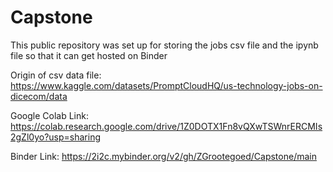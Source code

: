 # Capstone
This public repository was set up for storing the jobs csv file and the ipynb file so that it can get hosted on Binder

Origin of csv data file:
https://www.kaggle.com/datasets/PromptCloudHQ/us-technology-jobs-on-dicecom/data

Google Colab Link:
https://colab.research.google.com/drive/1Z0DOTX1Fn8vQXwTSWnrERCMIs2gZl0yo?usp=sharing

Binder Link:
https://2i2c.mybinder.org/v2/gh/ZGrootegoed/Capstone/main
